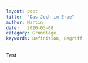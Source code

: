 ```yaml
---
layout: post
title:  "Das Joch im Erbe"
author: Martin
date:   2020-03-08
category: Grundlage
keywords: Definition, Begriff
---
```


Test
